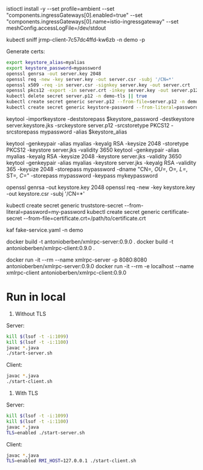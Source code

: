 istioctl install -y --set profile=ambient --set "components.ingressGateways[0].enabled=true" --set "components.ingressGateways[0].name=istio-ingressgateway" --set meshConfig.accessLogFile=/dev/stdout


kubectl sniff jrmp-client-7c57dc4ffd-kw6zb -n demo -p

Generate certs:

```bash
export keystore_alias=myalias
export keystore_password=mypassword
openssl genrsa -out server.key 2048
openssl req -new -key server.key -out server.csr -subj '/CN=*'
openssl x509 -req -in server.csr -signkey server.key -out server.crt
openssl pkcs12 -export -in server.crt -inkey server.key -out server.p12 -name $keystore_alias -password pass:$keystore_password
kubectl delete secret server.p12 -n demo-tls || true
kubectl create secret generic server.p12 --from-file=server.p12 -n demo-tls
kubectl create secret generic keystore-password --from-literal=password=$keystore_password -n demo-tls
```



keytool -importkeystore -deststorepass $keystore_password -destkeystore server.keystore.jks -srckeystore server.p12 -srcstoretype PKCS12 -srcstorepass mypassword -alias $keystore_alias

keytool -genkeypair -alias myalias -keyalg RSA -keysize 2048 -storetype PKCS12 -keystore server.jks -validity 3650
keytool -genkeypair -alias myalias -keyalg RSA -keysize 2048 -keystore server.jks -validity 3650
keytool -genkeypair -alias myalias -keystore server.jks -keyalg RSA -validity 365 -keysize 2048 -storepass mypassword -dname "CN=*, OU=*, O=*, L=*, ST=*, C=*" -storepass mypassword -keypass mykeypassword

openssl genrsa -out keystore.key 2048
openssl req -new -key keystore.key -out keystore.csr -subj '/CN=*'

kubectl create secret generic truststore-secret --from-literal=password=my-password
kubectl create secret generic certificate-secret --from-file=certificate.crt=/path/to/certificate.crt


kaf fake-service.yaml -n demo

docker build -t antonioberben/xmlrpc-server:0.9.0 .
docker build -t antonioberben/xmlrpc-client:0.9.0 .

docker run -it --rm --name xmlrpc-server -p 8080:8080 antonioberben/xmlrpc-server:0.9.0
docker run -it --rm -e localhost --name xmlrpc-client antonioberben/xmlrpc-client:0.9.0


# Run in local 

1. Without TLS

Server:

```bash
kill $(lsof -t -i:1099)
kill $(lsof -t -i:1100)
javac *.java
./start-server.sh
```

Client:

```bash
javac *.java
./start-client.sh
```

1. With TLS

Server:

```bash
kill $(lsof -t -i:1099)
kill $(lsof -t -i:1100)
javac *.java
TLS=enabled ./start-server.sh
```

Client:

```bash
javac *.java
TLS=enabled RMI_HOST=127.0.0.1 ./start-client.sh
```

